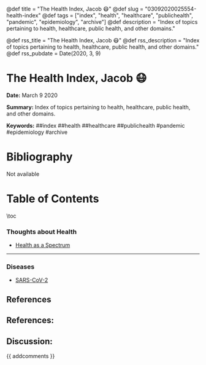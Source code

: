 @def title = "The Health Index, Jacob :mask:"
@def slug = "03092020025554-health-index"
@def tags = ["index", "health", "healthcare", "publichealth", "pandemic", "epidemiology", "archive"]
@def description = "Index of topics pertaining to health, healthcare, public health, and other domains."

@def rss_title = "The Health Index, Jacob :mask:"
@def rss_description = "Index of topics pertaining to health, healthcare, public health, and other domains."
@def rss_pubdate = Date(2020, 3, 9)


The Health Index, Jacob :mask:
=========

**Date:** March 9 2020

**Summary:** Index of topics pertaining to health, healthcare, public health, and other domains.

**Keywords:** ##index ##health ##healthcare ##publichealth #pandemic #epidemiology #archive

Bibliography
==========

Not available

Table of Contents
=========

\toc

### Thoughts about Health

  * [Health as a Spectrum](/03092020022148-health-spectrum)

---

### Diseases

  * [SARS-CoV-2](/03102020051547-sars-cov-2)

## References

## References:
## Discussion: 

{{ addcomments }}
